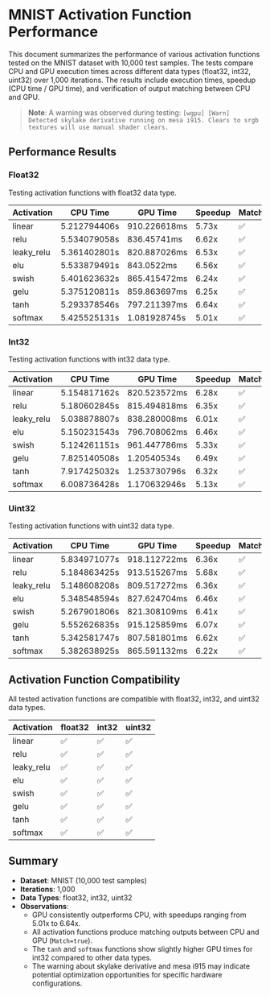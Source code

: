 # MNIST Activation Function Performance

This document summarizes the performance of various activation functions tested on the MNIST dataset with 10,000 test samples. The tests compare CPU and GPU execution times across different data types (float32, int32, uint32) over 1,000 iterations. The results include execution times, speedup (CPU time / GPU time), and verification of output matching between CPU and GPU.

> **Note**: A warning was observed during testing: `[wgpu] [Warn] Detected skylake derivative running on mesa i915. Clears to srgb textures will use manual shader clears.`

## Performance Results

### Float32

Testing activation functions with float32 data type.

| Activation | CPU Time     | GPU Time     | Speedup | Match |
| ---------- | ------------ | ------------ | ------- | ----- |
| linear     | 5.212794406s | 910.226618ms | 5.73x   | ✅    |
| relu       | 5.534079058s | 836.45741ms  | 6.62x   | ✅    |
| leaky_relu | 5.361402801s | 820.887026ms | 6.53x   | ✅    |
| elu        | 5.533879491s | 843.0522ms   | 6.56x   | ✅    |
| swish      | 5.401623632s | 865.415472ms | 6.24x   | ✅    |
| gelu       | 5.375120811s | 859.863697ms | 6.25x   | ✅    |
| tanh       | 5.293378546s | 797.211397ms | 6.64x   | ✅    |
| softmax    | 5.425525131s | 1.081928745s | 5.01x   | ✅    |

### Int32

Testing activation functions with int32 data type.

| Activation | CPU Time     | GPU Time     | Speedup | Match |
| ---------- | ------------ | ------------ | ------- | ----- |
| linear     | 5.154817162s | 820.523572ms | 6.28x   | ✅    |
| relu       | 5.180602845s | 815.494818ms | 6.35x   | ✅    |
| leaky_relu | 5.038878807s | 838.280008ms | 6.01x   | ✅    |
| elu        | 5.150231543s | 796.708062ms | 6.46x   | ✅    |
| swish      | 5.124261151s | 961.447786ms | 5.33x   | ✅    |
| gelu       | 7.825140508s | 1.20540534s  | 6.49x   | ✅    |
| tanh       | 7.917425032s | 1.253730796s | 6.32x   | ✅    |
| softmax    | 6.008736428s | 1.170632946s | 5.13x   | ✅    |

### Uint32

Testing activation functions with uint32 data type.

| Activation | CPU Time     | GPU Time     | Speedup | Match |
| ---------- | ------------ | ------------ | ------- | ----- |
| linear     | 5.834971077s | 918.112722ms | 6.36x   | ✅    |
| relu       | 5.184863425s | 913.515267ms | 5.68x   | ✅    |
| leaky_relu | 5.148608208s | 809.517272ms | 6.36x   | ✅    |
| elu        | 5.348548594s | 827.624704ms | 6.46x   | ✅    |
| swish      | 5.267901806s | 821.308109ms | 6.41x   | ✅    |
| gelu       | 5.552626835s | 915.125859ms | 6.07x   | ✅    |
| tanh       | 5.342581747s | 807.581801ms | 6.62x   | ✅    |
| softmax    | 5.382638925s | 865.591132ms | 6.22x   | ✅    |

## Activation Function Compatibility

All tested activation functions are compatible with float32, int32, and uint32 data types.

| Activation | float32 | int32 | uint32 |
| ---------- | ------- | ----- | ------ |
| linear     | ✅      | ✅    | ✅     |
| relu       | ✅      | ✅    | ✅     |
| leaky_relu | ✅      | ✅    | ✅     |
| elu        | ✅      | ✅    | ✅     |
| swish      | ✅      | ✅    | ✅     |
| gelu       | ✅      | ✅    | ✅     |
| tanh       | ✅      | ✅    | ✅     |
| softmax    | ✅      | ✅    | ✅     |

## Summary

- **Dataset**: MNIST (10,000 test samples)
- **Iterations**: 1,000
- **Data Types**: float32, int32, uint32
- **Observations**:
  - GPU consistently outperforms CPU, with speedups ranging from 5.01x to 6.64x.
  - All activation functions produce matching outputs between CPU and GPU (`Match=true`).
  - The `tanh` and `softmax` functions show slightly higher GPU times for int32 compared to other data types.
  - The warning about skylake derivative and mesa i915 may indicate potential optimization opportunities for specific hardware configurations.
